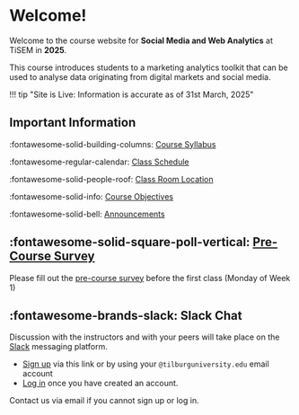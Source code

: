 # Welcome!

Welcome to the course website for **Social Media and Web Analytics** at TiSEM in **2025**.

This course introduces students to a marketing analytics toolkit that can be used to analyse data originating from digital markets and social media.


!!! tip "Site is Live: Information is accurate as of 31st March, 2025"


## Important Information


:fontawesome-solid-building-columns: [Course Syllabus](assets/smwa-syllabus-2025.pdf)

:fontawesome-regular-calendar: [Class Schedule](about/schedule)

:fontawesome-solid-people-roof: [Class Room Location](https://rooster.uvt.nl/schedule)

:fontawesome-solid-info: [Course Objectives](about/course_objectives)

:fontawesome-solid-bell: [Announcements](about/announcements)


## :fontawesome-solid-square-poll-vertical: [Pre-Course Survey](https://forms.gle/eu6TKzLSQXpe2p4i7)

Please fill out the [pre-course survey](https://forms.gle/eu6TKzLSQXpe2p4i7) before the first class (Monday of Week 1)

## :fontawesome-brands-slack: Slack Chat 

Discussion with the instructors and with your peers will take place on the [Slack](https://slack.com/) messaging platform.

* [Sign up](https://join.slack.com/t/tisem-smwa-2025/shared_invite/zt-32tpiulic-GoY66WHbaGRcygaHmAW~Og) via this link or by using your `@tilburguniversity.edu` email account
* [Log in](https://tisem-smwa-2025.slack.com/) once you have created an account.

Contact us via email if you cannot sign up or log in.
